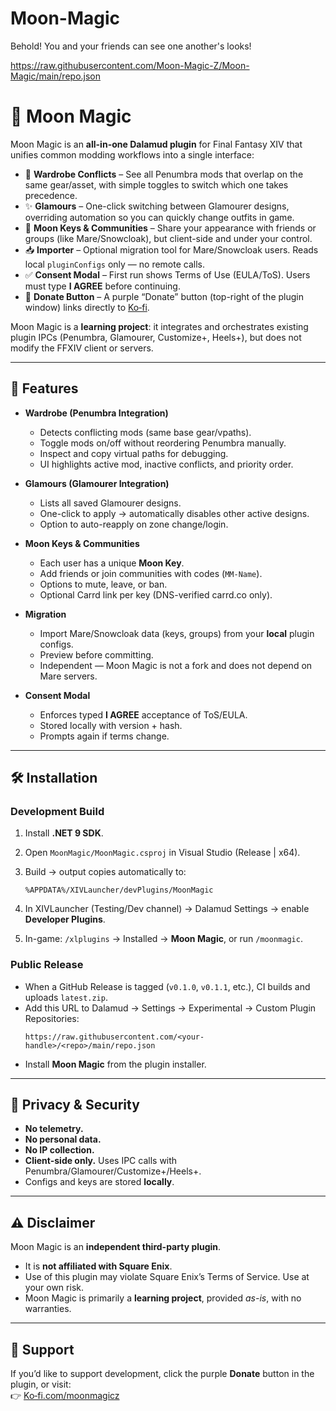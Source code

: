 # Moon-Magic
Behold! You and your friends can see one another's looks!

https://raw.githubusercontent.com/Moon-Magic-Z/Moon-Magic/main/repo.json

# 🌙 Moon Magic

Moon Magic is an **all-in-one Dalamud plugin** for Final Fantasy XIV that unifies common modding workflows into a single interface:

- 🧥 **Wardrobe Conflicts** – See all Penumbra mods that overlap on the same gear/asset, with simple toggles to switch which one takes precedence.  
- ✨ **Glamours** – One-click switching between Glamourer designs, overriding automation so you can quickly change outfits in game.  
- 🔑 **Moon Keys & Communities** – Share your appearance with friends or groups (like Mare/Snowcloak), but client-side and under your control.  
- 📥 **Importer** – Optional migration tool for Mare/Snowcloak users. Reads local `pluginConfigs` only — no remote calls.  
- ✅ **Consent Modal** – First run shows Terms of Use (EULA/ToS). Users must type **I AGREE** before continuing.  
- 💜 **Donate Button** – A purple “Donate” button (top-right of the plugin window) links directly to [Ko‑fi](https://ko-fi.com/moonmagicz).  

Moon Magic is a **learning project**: it integrates and orchestrates existing plugin IPCs (Penumbra, Glamourer, Customize+, Heels+), but does not modify the FFXIV client or servers.  

---

## 🚀 Features

- **Wardrobe (Penumbra Integration)**  
  - Detects conflicting mods (same base gear/vpaths).  
  - Toggle mods on/off without reordering Penumbra manually.  
  - Inspect and copy virtual paths for debugging.  
  - UI highlights active mod, inactive conflicts, and priority order.  

- **Glamours (Glamourer Integration)**  
  - Lists all saved Glamourer designs.  
  - One-click to apply → automatically disables other active designs.  
  - Option to auto-reapply on zone change/login.  

- **Moon Keys & Communities**  
  - Each user has a unique **Moon Key**.  
  - Add friends or join communities with codes (`MM-Name`).  
  - Options to mute, leave, or ban.  
  - Optional Carrd link per key (DNS-verified carrd.co only).  

- **Migration**  
  - Import Mare/Snowcloak data (keys, groups) from your **local** plugin configs.  
  - Preview before committing.  
  - Independent — Moon Magic is not a fork and does not depend on Mare servers.  

- **Consent Modal**  
  - Enforces typed **I AGREE** acceptance of ToS/EULA.  
  - Stored locally with version + hash.  
  - Prompts again if terms change.  

---

## 🛠 Installation

### Development Build

1) Install **.NET 9 SDK**.  
2) Open `MoonMagic/MoonMagic.csproj` in Visual Studio (Release | x64).  
3) Build → output copies automatically to:

       %APPDATA%/XIVLauncher/devPlugins/MoonMagic

4) In XIVLauncher (Testing/Dev channel) → Dalamud Settings → enable **Developer Plugins**.  
5) In-game: `/xlplugins` → Installed → **Moon Magic**, or run `/moonmagic`.
   

### Public Release
- When a GitHub Release is tagged (`v0.1.0`, `v0.1.1`, etc.), CI builds and uploads `latest.zip`.  
- Add this URL to Dalamud → Settings → Experimental → Custom Plugin Repositories:  
  ```
  https://raw.githubusercontent.com/<your-handle>/<repo>/main/repo.json
  ```
- Install **Moon Magic** from the plugin installer.

---

## 🔐 Privacy & Security

- **No telemetry.**  
- **No personal data.**  
- **No IP collection.**  
- **Client-side only.** Uses IPC calls with Penumbra/Glamourer/Customize+/Heels+.  
- Configs and keys are stored **locally**.  

---

## ⚠️ Disclaimer

Moon Magic is an **independent third-party plugin**.  
- It is **not affiliated with Square Enix**.  
- Use of this plugin may violate Square Enix’s Terms of Service. Use at your own risk.  
- Moon Magic is primarily a **learning project**, provided *as-is*, with no warranties.  

---

## 💜 Support

If you’d like to support development, click the purple **Donate** button in the plugin, or visit:  
👉 [Ko‑fi.com/moonmagicz](https://ko-fi.com/moonmagicz)
